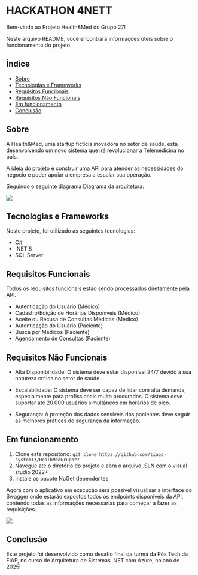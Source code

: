 # HACKATHON 4NETT

Bem-vindo ao Projeto Health&Med do Grupo 27!

Neste arquivo README, você encontrará informações úteis sobre o funcionamento do projeto.

## Índice

- [Sobre](#sobre)
- [Tecnologias e Frameworks](#tecnologias-e-frameworks)
- [Requisitos Funcionais](#requisitos-funcionais)
- [Requisitos Não Funcionais](#requisitos-não-funcionais)
- [Em funcionamento](#em-funcionamento)
- [Conclusão](#conclusão)

## Sobre

A Health&Med, uma startup fictícia inovadora no setor de saúde, está desenvolvendo um novo sistema que irá revolucionar a Telemedicina no país.

A ideia do projeto é construir uma API para atender as necessidades do negocio e poder apoiar a empresa a escalar sua operação.

Seguindo o seguinte diagrama Diagrama da arquitetura:

![](.src/Assets/DesenhodaSoluçãoMVP.png)

## Tecnologias e Frameworks 

Neste projeto, foi utilizado as seguintes tecnologias:

- C# 
- .NET 8
- SQL Server

## Requisitos Funcionais

Todos os requisitos funcionais estão sendo processados diretamente pela API.

- Autenticação do Usuário (Médico)
- Cadastro/Edição de Horários Disponíveis (Médico)
- Aceite ou Recusa de Consultas Médicas (Médico)
- Autenticação do Usuário (Paciente)
- Busca por Médicos (Paciente)
- Agendamento de Consultas (Paciente)

## Requisitos Não Funcionais

- Alta Disponibilidade:
O sistema deve estar disponível 24/7 devido à sua natureza crítica no setor de saúde.

- Escalabilidade:
O sistema deve ser capaz de lidar com alta demanda, especialmente para profissionais muito procurados.
O sistema deve suportar até 20.000 usuários simultâneos em horários de pico.

- Segurança:
A proteção dos dados sensíveis dos pacientes deve seguir as melhores práticas de segurança da informação.

## Em funcionamento

1. Clone este repositório: `git clone https://github.com/tiago-system13/HealhMedGrupo27`
2. Navegue até o diretório do projeto e abra o arquivo .SLN com o visual studio 2022+
3. Instale os pacote NuGet dependentes

Agora com o aplicativo em execução sera possivel visualisar a interface do Swagger onde estarão expostos todos os endpoints disponiveis da API, contendo todas as informações necessarias para começar a fazer as requisições.

![](.src/Assets/NuGet.png)

## Conclusão

Este projeto foi desenvolvido como desafio final da turma da Pós Tech da FIAP, no curso de Arquitetura de Sistemas .NET com Azure, no ano de 2025!
